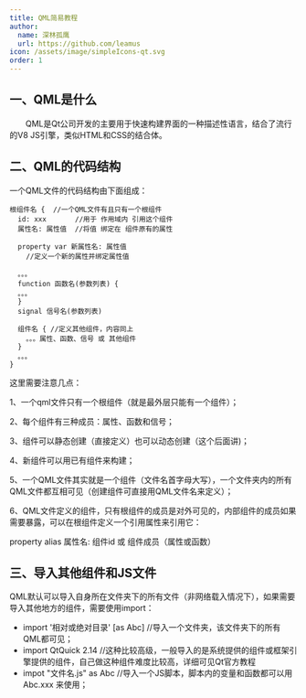```yaml
---
title: QML简易教程
author:
  name: 深林孤鹰
  url: https://github.com/leamus
icon: /assets/image/simpleIcons-qt.svg
order: 1
---
```


## 一、QML是什么

&emsp;&emsp;QML是Qt公司开发的主要用于快速构建界面的一种描述性语言，结合了流行的V8 JS引擎，类似HTML和CSS的结合体。

## 二、QML的代码结构

一个QML文件的代码结构由下面组成：

```
根组件名 {	//一个QML文件有且只有一个根组件
  id: xxx		//用于 作用域内 引用这个组件
  属性名: 属性值	//将值 绑定在 组件原有的属性

  property var 新属性名: 属性值
    //定义一个新的属性并绑定属性值

  。。。
  function 函数名(参数列表) {
  。。。
  }
  signal 信号名(参数列表)

  组件名 {	//定义其他组件，内容同上
    。。。属性、函数、信号 或 其他组件
  }
  。。。
}
```

这里需要注意几点：

1、一个qml文件只有一个根组件（就是最外层只能有一个组件）；

2、每个组件有三种成员：属性、函数和信号；

3、组件可以静态创建（直接定义）也可以动态创建（这个后面讲)；

4、新组件可以用已有组件来构建；

5、一个QML文件其实就是一个组件（文件名首字母大写），一个文件夹内的所有QML文件都互相可见（创建组件可直接用QML文件名来定义）；

6、QML文件定义的组件，只有根组件的成员是对外可见的，内部组件的成员如果需要暴露，可以在根组件定义一个引用属性来引用它：

  property alias 属性名: 组件id 或 组件成员（属性或函数）

## 三、导入其他组件和JS文件

QML默认可以导入自身所在文件夹下的所有文件（非网络载入情况下），如果需要导入其他地方的组件，需要使用import：

* import '相对或绝对目录' [as Abc]	//导入一个文件夹，该文件夹下的所有QML都可见；
* import QtQuick 2.14	//这种比较高级，一般导入的是系统提供的组件或框架引擎提供的组件，自己做这种组件难度比较高，详细可见Qt官方教程
* impot "文件名.js" as Abc	//导入一个JS脚本，脚本内的变量和函数都可以用 Abc.xxx 来使用；
